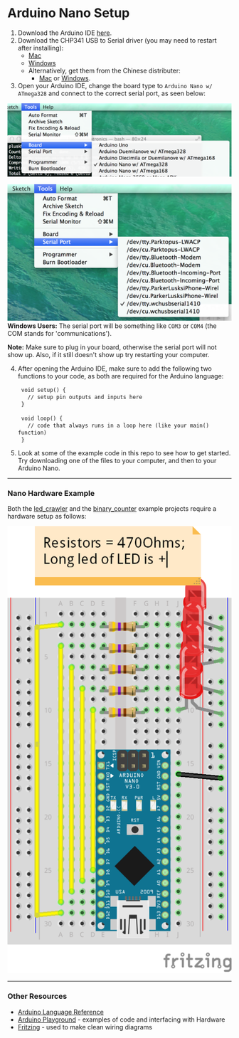 Arduino Nano Setup
==================


1. Download the Arduino IDE [here](http://arduino.cc/en/Main/Software).
2. Download the CHP341 USB to Serial driver (you may need to restart after installing):
    - [Mac](https://github.com/byu-mechatronics/nano-setup/blob/master/drivers/CH341SER_MAC.ZIP)
    - [Windows](https://github.com/byu-mechatronics/nano-setup/blob/master/drivers/CH341SER.EXE)
    - Alternatively, get them from the Chinese distributer:
      - [Mac](http://www.wch.cn/downloads.php?name=pro&proid=178) or [Windows](http://www.wch.cn/downloads.php?name=pro&proid=65).
3. Open your Arduino IDE, change the board type to `Arduino Nano w/ ATmega328` and connect to the correct serial port, as seen below:
    
  ![Board Type](https://github.com/byu-mechatronics/nano-setup/blob/master/support/board-type.png)
    

  ![Serial Port](https://github.com/byu-mechatronics/nano-setup/blob/master/support/serial-port.png)
  **Windows Users:** The serial port will be something like `COM3` or `COM4` (the COM stands for 'communications').
  
  **Note:** Make sure to plug in your board, otherwise the serial port will not show up. Also, if it still doesn't show up try restarting your computer.

4. After opening the Arduino IDE, make sure to add the following two functions to your code, as both are required for the Arduino language:


        void setup() {
          // setup pin outputs and inputs here
        }
    
        void loop() {
          // code that always runs in a loop here (like your main() function)
        }

5. Look at some of the example code in this repo to see how to get started. Try downloading one of the files to your computer, and then to your Arduino Nano.

---------------------------------------------------------------------------

### Nano Hardware Example ###

Both the [led_crawler](https://github.com/byu-mechatronics/nano-setup/tree/master/led_crawler) and the [binary_counter](https://github.com/byu-mechatronics/nano-setup/tree/master/binary_counter) example projects require a hardware setup as follows:

![Nano Test Layout](https://github.com/byu-mechatronics/nano-setup/blob/master/support/nano_test.png)

---------------------------------------------------------------------------

### Other Resources ###

- [Arduino Language Reference](http://arduino.cc/en/Reference/HomePage)
- [Arduino Playground](http://playground.arduino.cc/) - examples of code and interfacing with Hardware
- [Fritzing](http://fritzing.org/) - used to make clean wiring diagrams
